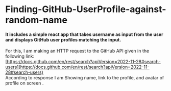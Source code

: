 # Finding-GitHub-UserProfile-against-random-name
#### It includes a simple react app that takes username as input from the user and displays GitHub user profiles matching the input.    
For this,  I am making an HTTP request to the GitHub API given in the
following link:  
[https://docs.github.com/en/rest/search?apiVersion=2022-11-28#search-users](https://docs.github.com/en/rest/search?apiVersion=2022-11-28#search-users)  
According to response I am Showing name, link to the profile, and avatar of profile on screen .
